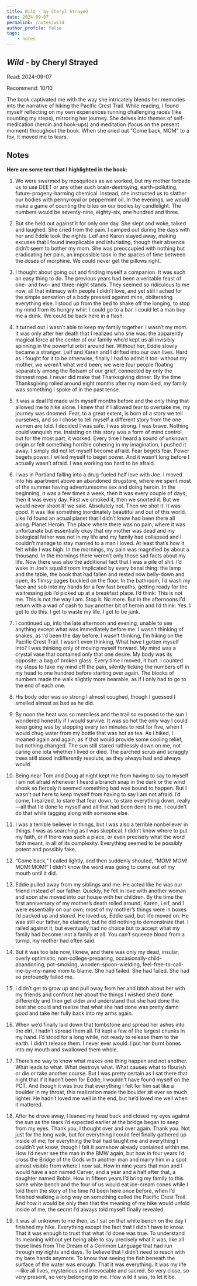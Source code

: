 ```yaml
---
title: Wild - by Cheryl Strayed
date: 2024-09-07
permalink: /notes/wild
author_profile: false
tags:
    - notes
---
```


## *Wild* - by Cheryl Strayed

Read: 2024-09-07

Recommend: 10/10

The book captivated me with the way she intricately blends her memories into the narrative of hiking the Pacific Crest Trail. While reading, I found myself reflecting on my own experiences running challenging races (like counting my steps), mirroring her journey. She delves into themes of self-medication (heroin and hook-ups) and meditation (focus on the present moment) throughout the book. When she cried out "Come back, MOM" to a fox, it moved me to tears.

## Notes

**Here are some text that I highlighted in the book:** 

1. We were swarmed by mosquitoes as we worked, but my mother forbade us to use DEET or any other such brain-destroying, earth-polluting, future-progeny-harming chemical. Instead, she instructed us to slather our bodies with pennyroyal or peppermint oil. In the evenings, we would make a game of counting the bites on our bodies by candlelight. The numbers would be seventy-nine, eighty-six, one hundred and three.

1. But she held out against it for only one day. She slept and woke, talked and laughed. She cried from the pain. I camped out during the days with her and Eddie took the nights. Leif and Karen stayed away, making excuses that I found inexplicable and infuriating, though their absence didn’t seem to bother my mom. She was preoccupied with nothing but eradicating her pain, an impossible task in the spaces of time between the doses of morphine. We could never get the pillows right.

1. I thought about going out and finding myself a companion. It was such an easy thing to do. The previous years had been a veritable feast of one- and two- and three-night stands. They seemed so ridiculous to me now, all that intimacy with people I didn’t love, and yet still I ached for the simple sensation of a body pressed against mine, obliterating everything else. I stood up from the bed to shake off the longing, to stop my mind from its hungry whir: I could go to a bar. I could let a man buy me a drink. We could be back here in a flash.

1. It turned out I wasn’t able to keep my family together. I wasn’t my mom. It was only after her death that I realized who she was: the apparently magical force at the center of our family who’d kept us all invisibly spinning in the powerful orbit around her. Without her, Eddie slowly became a stranger. Leif and Karen and I drifted into our own lives. Hard as I fought for it to be otherwise, finally I had to admit it too: without my mother, we weren’t what we’d been; we were four people floating separately among the flotsam of our grief, connected by only the thinnest rope. I never did make that Thanksgiving dinner. By the time Thanksgiving rolled around eight months after my mom died, my family was something I spoke of in the past tense.

1. It was a deal I’d made with myself months before and the only thing that allowed me to hike alone. I knew that if I allowed fear to overtake me, my journey was doomed. Fear, to a great extent, is born of a story we tell ourselves, and so I chose to tell myself a different story from the one women are told. I decided I was safe. I was strong. I was brave. Nothing could vanquish me. Insisting on this story was a form of mind control, but for the most part, it worked. Every time I heard a sound of unknown origin or felt something horrible cohering in my imagination, I pushed it away. I simply did not let myself become afraid. Fear begets fear. Power begets power. I willed myself to beget power. And it wasn’t long before I actually wasn’t afraid.  I was working too hard to be afraid.

1. I was in Portland falling into a drug-fueled half love with Joe. I moved into his apartment above an abandoned drugstore, where we spent most of the summer having adventuresome sex and doing heroin. In the beginning, it was a few times a week, then it was every couple of days, then it was every day. First we smoked it, then we snorted it. But we would never shoot it! we said. Absolutely not.  Then we shot it.  It was good. It was like something inordinately beautiful and out of this world. Like I’d found an actual planet that I didn’t know had been there all along. Planet Heroin. The place where there was no pain, where it was unfortunate but essentially okay that my mother was dead and my biological father was not in my life and my family had collapsed and I couldn’t manage to stay married to a man I loved.  At least that’s how it felt while I was high.  In the mornings, my pain was magnified by about a thousand. In the mornings there weren’t only those sad facts about my life. Now there was also the additional fact that I was a pile of shit. I’d wake in Joe’s squalid room implicated by every banal thing: the lamp and the table, the book that had fallen and rested now belly-down and open, its flimsy pages buckled on the floor. In the bathroom, I’d wash my face and sob into my hands for a few fast breaths, getting ready for the waitressing job I’d picked up at a breakfast place. I’d think: This is not me. This is not the way I am. Stop it. No more. But in the afternoons I’d return with a wad of cash to buy another bit of heroin and I’d think: Yes. I get to do this. I get to waste my life. I get to be junk.

1. I continued up, into the late afternoon and evening, unable to see anything except what was immediately before me. I wasn’t thinking of snakes, as I’d been the day before. I wasn’t thinking, I’m hiking on the Pacific Crest Trail. I wasn’t even thinking, What have I gotten myself into? I was thinking only of moving myself forward. My mind was a crystal vase that contained only that one desire. My body was its opposite: a bag of broken glass. Every time I moved, it hurt. I counted my steps to take my mind off the pain, silently ticking the numbers off in my head to one hundred before starting over again. The blocks of numbers made the walk slightly more bearable, as if I only had to go to the end of each one.

1. His body odor was so strong I almost coughed, though I guessed I smelled almost as bad as he did. 

1. By noon the heat was so merciless and the trail so exposed to the sun I wondered honestly if I would survive. It was so hot the only way I could keep going was by stopping every ten minutes to rest for five, when I would chug water from my bottle that was hot as tea. As I hiked, I moaned again and again, as if that would provide some cooling relief, but nothing changed. The sun still stared ruthlessly down on me, not caring one iota whether I lived or died. The parched scrub and scraggly trees still stood indifferently resolute, as they always had and always would.

1. Being near Tom and Doug at night kept me from having to say to myself I am not afraid whenever I heard a branch snap in the dark or the wind shook so fiercely it seemed something bad was bound to happen. But I wasn’t out here to keep myself from having to say I am not afraid. I’d come, I realized, to stare that fear down, to stare everything down, really—all that I’d done to myself and all that had been done to me. I couldn’t do that while tagging along with someone else.

1. I was a terrible believer in things, but I was also a terrible nonbeliever in things. I was as searching as I was skeptical. I didn’t know where to put my faith, or if there was such a place, or even precisely what the word faith meant, in all of its complexity. Everything seemed to be possibly potent and possibly fake. 

1. “Come back,” I called lightly, and then suddenly shouted, “MOM! MOM! MOM! MOM!” I didn’t know the word was going to come out of my mouth until it did.

1. Eddie pulled away from my siblings and me. He acted like he was our friend instead of our father. Quickly, he fell in love with another woman and soon she moved into our house with her children. By the time the first anniversary of my mother’s death rolled around, Karen, Leif, and I were essentially on our own; most of my mother’s things were in boxes I’d packed up and stored. He loved us, Eddie said, but life moved on. He was still our father, he claimed, but he did nothing to demonstrate that. I railed against it, but eventually had no choice but to accept what my family had become: not a family at all.  You can’t squeeze blood from a turnip, my mother had often said.

1. But it was too late now, I knew, and there was only my dead, insular, overly optimistic, non-college-preparing, occasionally-child-abandoning, pot-smoking, wooden-spoon-wielding, feel-free-to-call-me-by-my-name mom to blame. She had failed. She had failed. She had so profoundly failed me.

1. I didn’t get to grow up and pull away from her and bitch about her with my friends and confront her about the things I wished she’d done differently and then get older and understand that she had done the best she could and realize that what she had done was pretty damn good and take her fully back into my arms again.

1. When we’d finally laid down that tombstone and spread her ashes into the dirt, I hadn’t spread them all. I’d kept a few of the largest chunks in my hand. I’d stood for a long while, not ready to release them to the earth. I didn’t release them. I never ever would.  I put her burnt bones into my mouth and swallowed them whole.

1. There’s no way to know what makes one thing happen and not another. What leads to what. What destroys what. What causes what to flourish or die or take another course. But I was pretty certain as I sat there that night that if it hadn’t been for Eddie, I wouldn’t have found myself on the PCT. And though it was true that everything I felt for him sat like a boulder in my throat, this realization made the boulder sit ever so much lighter. He hadn’t loved me well in the end, but he’d loved me well when it mattered.

1. After he drove away, I leaned my head back and closed my eyes against the sun as the tears I’d expected earlier at the bridge began to seep from my eyes. Thank you, I thought over and over again. Thank you. Not just for the long walk, but for everything I could feel finally gathered up inside of me; for everything the trail had taught me and everything I couldn’t yet know, though I felt it somehow already contained within me. How I’d never see the man in the BMW again, but how in four years I’d cross the Bridge of the Gods with another man and marry him in a spot almost visible from where I now sat. How in nine years that man and I would have a son named Carver, and a year and a half after that, a daughter named Bobbi. How in fifteen years I’d bring my family to this same white bench and the four of us would eat ice-cream cones while I told them the story of the time I’d been here once before, when I’d finished walking a long way on something called the Pacific Crest Trail. And how it would be only then that the meaning of my hike would unfold inside of me, the secret I’d always told myself finally revealed.

1. It was all unknown to me then, as I sat on that white bench on the day I finished my hike. Everything except the fact that I didn’t have to know. That it was enough to trust that what I’d done was true. To understand its meaning without yet being able to say precisely what it was, like all those lines from The Dream of a Common Language that had run through my nights and days. To believe that I didn’t need to reach with my bare hands anymore. To know that seeing the fish beneath the surface of the water was enough. That it was everything. It was my life—like all lives, mysterious and irrevocable and sacred. So very close, so very present, so very belonging to me.  How wild it was, to let it be.


